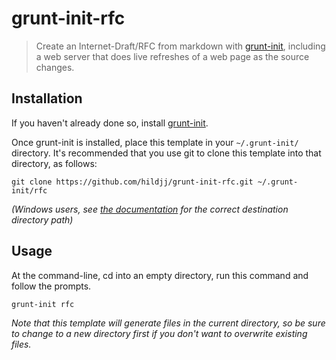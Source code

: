 # grunt-init-rfc

> Create an Internet-Draft/RFC from markdown with [grunt-init][], including a
> web server that does live refreshes of a web page as the source changes.

[grunt-init]: http://gruntjs.com/project-scaffolding

## Installation
If you haven't already done so, install [grunt-init][].

Once grunt-init is installed, place this template in your `~/.grunt-init/`
directory. It's recommended that you use git to clone this template into that
directory, as follows:

```
git clone https://github.com/hildjj/grunt-init-rfc.git ~/.grunt-init/rfc
```

_(Windows users, see [the documentation][grunt-init] for the correct
destination directory path)_

## Usage

At the command-line, cd into an empty directory, run this command and follow
the prompts.

```
grunt-init rfc
```

_Note that this template will generate files in the current directory, so be
sure to change to a new directory first if you don't want to overwrite existing
files._
